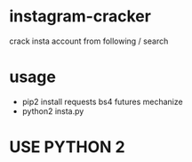 # instagram-cracker
crack insta account from following / search

# usage
- pip2 install requests bs4 futures mechanize
- python2 insta.py

# USE PYTHON 2
